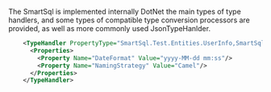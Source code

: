 The SmartSql is implemented internally DotNet the main types of type handlers, and some types of compatible type conversion processors are provided, as well as more commonly used JsonTypeHanlder.

```xml
    <TypeHandler PropertyType="SmartSql.Test.Entities.UserInfo,SmartSql.Test" Type="${JsonTypeHandler`}">
      <Properties>
        <Property Name="DateFormat" Value="yyyy-MM-dd mm:ss"/>
        <Property Name="NamingStrategy" Value="Camel"/>
      </Properties>
    </TypeHandler>
```